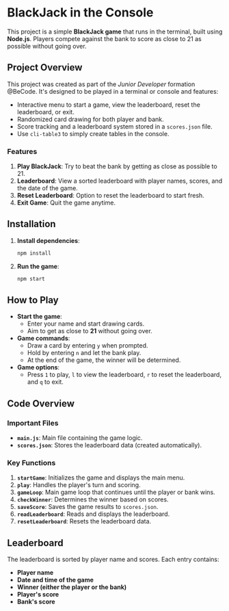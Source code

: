 # BlackJack in the Console

This project is a simple **BlackJack game** that runs in the terminal, built using **Node.js**. Players compete against the bank to score as close to 21 as possible without going over.

## Project Overview

This project was created as part of the _Junior Developer_ formation @BeCode. It's designed to be played in a terminal or console and features:

- Interactive menu to start a game, view the leaderboard, reset the leaderboard, or exit.
- Randomized card drawing for both player and bank.
- Score tracking and a leaderboard system stored in a `scores.json` file.
- Use `cli-table3` to simply create tables in the console.

### Features

1. **Play BlackJack**: Try to beat the bank by getting as close as possible to 21.
2. **Leaderboard**: View a sorted leaderboard with player names, scores, and the date of the game.
3. **Reset Leaderboard**: Option to reset the leaderboard to start fresh.
4. **Exit Game**: Quit the game anytime.

## Installation

1. **Install dependencies**:

   ```bash
   npm install
   ```

2. **Run the game**:

   ```bash
   npm start
   ```

## How to Play

- **Start the game**:
  - Enter your name and start drawing cards.
  - Aim to get as close to **21** without going over.
- **Game commands**:
  - Draw a card by entering `y` when prompted.
  - Hold by entering `n` and let the bank play.
  - At the end of the game, the winner will be determined.
- **Game options**:
  - Press `1` to play, `l` to view the leaderboard, `r` to reset the leaderboard, and `q` to exit.

## Code Overview

### Important Files

- **`main.js`**: Main file containing the game logic.
- **`scores.json`**: Stores the leaderboard data (created automatically).

### Key Functions

1. **`startGame`**: Initializes the game and displays the main menu.
2. **`play`**: Handles the player's turn and scoring.
3. **`gameLoop`**: Main game loop that continues until the player or bank wins.
4. **`checkWinner`**: Determines the winner based on scores.
5. **`saveScore`**: Saves the game results to `scores.json`.
6. **`readLeaderboard`**: Reads and displays the leaderboard.
7. **`resetLeaderboard`**: Resets the leaderboard data.

## Leaderboard

The leaderboard is sorted by player name and scores. Each entry contains:

- **Player name**
- **Date and time of the game**
- **Winner (either the player or the bank)**
- **Player's score**
- **Bank's score**
